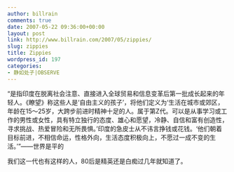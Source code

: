 ```yaml
---
author: billrain
comments: true
date: 2007-05-22 09:36:00+00:00
layout: post
link: http://www.billrain.com/2007/05/zippies/
slug: zippies
title: Zippies
wordpress_id: 197
categories:
- 静如处子|OBSERVE
---
```


“是指印度在脱离社会注意、直接进入全球贸易和信息变革后第一批成长起来的年轻人。《瞭望》称这些人是‘自由主义的孩子’，将他们定义为‘生活在城市或郊区，年龄在15～25岁，大跨步前进时精神十足的人。属于第Z代。可以是从事学习或工作的男性或女性，具有特立独行的态度、雄心和愿望，冷静、自信和富有创造性，寻求挑战、热爱冒险和无所畏惧。’印度的急皮士从不讳言挣钱或花钱。‘他们朝着目标前进，不相信命运，性格外向，生活态度积极向上，不愿过一成不变的生活。’”——世界是平的  
  
我们这一代也有这样的人，80后是精英还是白痴过几年就知道了。  

